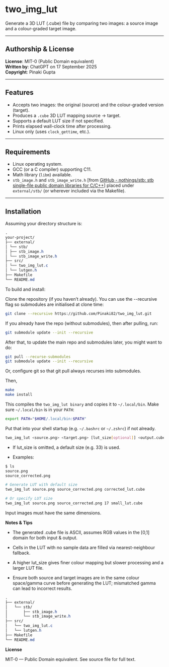 # two_img_lut

Generate a 3D LUT (.cube) file by comparing two images: a source image and a colour-graded target image.

---

## Authorship & License

**License**: MIT-0 (Public Domain equivalent)  
**Written by**: ChatGPT on 17 September 2025  
**Copyright**: Pinaki Gupta

---

## Features

- Accepts two images: the original (source) and the colour-graded version (target).  
- Produces a `.cube` 3D LUT mapping source → target.  
- Supports a default LUT size if not specified.  
- Prints elapsed wall-clock time after processing.  
- Linux only (uses `clock_gettime`, etc.).

---

## Requirements

- Linux operating system.  
- GCC (or a C compiler) supporting C11.  
- Math library (`libm`) available.  
- `stb_image.h` and `stb_image_write.h` [from [GitHub - nothings/stb: stb single-file public domain libraries for C/C++](https://github.com/nothings/stb.git)] placed under `external/stb/` (or wherever included via the Makefile).

---

## Installation

Assuming your directory structure is:

```css
.
your-project/
├── external/
│ └── stb/
│ ├── stb_image.h
│ └── stb_image_write.h
├── src/
│ └── two_img_lut.c
│ └── lutgen.h
├── Makefile
└── README.md
```

To build and install:

Clone the repository (if you haven’t already). You can use the --recursive flag so submodules are initialised at clone time:

```bash
git clone --recursive https://github.com/Pinaki82/two_img_lut.git
```

If you already have the repo (without submodules), then after pulling, run:

```bash
git submodule update --init --recursive
```

After that, to update the main repo and submodules later, you might want to do:

```bash
git pull --recurse-submodules
git submodule update --init --recursive
```

Or, configure git so that git pull always recurses into submodules.

Then,

```bash
make
make install
```

This compiles the `two_img_lut binary` and copies it to `~/.local/bin`.
Make sure `~/.local/bin` is in your `PATH`:

```bash
export PATH="$HOME/.local/bin:$PATH"
```

Put that into your shell startup (e.g. `~/.bashrc` or `~/.zshrc`) if not already.

```bash
two_img_lut <source.png> <target.png> [lut_size[optional]] <output.cube>
```

- If lut_size is omitted, a default size (e.g. 33) is used.

- Examples:

```bash
$ ls
source.png
source_corrected.png

# Generate LUT with default size
two_img_lut source.png source_corrected.png corrected_lut.cube

# Or specify LUT size
two_img_lut source.png source_corrected.png 17 small_lut.cube
```

Input images must have the same dimensions.

**Notes & Tips**

- The generated .cube file is ASCII, assumes RGB values in the [0,1] domain for both input & output.

- Cells in the LUT with no sample data are filled via nearest-neighbour fallback.

- A higher lut_size gives finer colour mapping but slower processing and a larger LUT file.

- Ensure both source and target images are in the same colour space/gamma curve before generating the LUT; mismatched gamma can lead to incorrect results.

```css
.
├── external/
│   └── stb/
│       ├── stb_image.h
│       └── stb_image_write.h
├── src/
│   └── two_img_lut.c
│   └── lutgen.h
├── Makefile
└── README.md
```

**License**

MIT-0 — Public Domain equivalent. See source file for full text.
